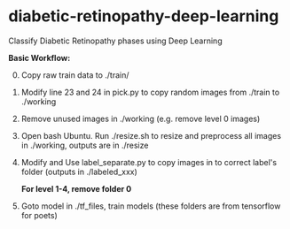 # diabetic-retinopathy-deep-learning
Classify Diabetic Retinopathy phases using Deep Learning

**Basic Workflow:**

0. Copy raw train data to ./train/

1. Modify line 23 and 24 in pick.py to copy random images from ./train to ./working
2. Remove unused images in ./working (e.g. remove level 0 images)
3. Open bash Ubuntu. Run ./resize.sh to resize and preprocess all images in ./working, outputs are in ./resize
4. Modify and Use label_separate.py to copy images in to correct label's folder (outputs in ./labeled_xxx)

   **For level 1-4, remove folder 0**
    
5. Goto model in ./tf_files, train models (these folders are from tensorflow for poets)
